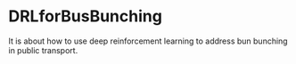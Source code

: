 # DRLforBusBunching
It is about how to use deep reinforcement learning to address bun bunching in public transport.
